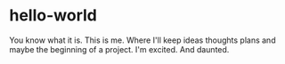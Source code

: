 # hello-world
You know what it is. This is me.
Where I'll keep ideas thoughts plans and maybe the beginning of a project.
I'm excited. And daunted. 
